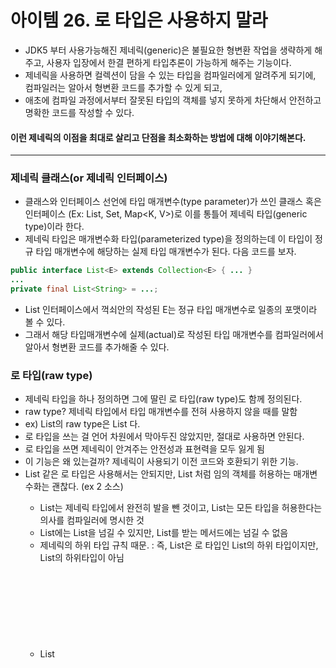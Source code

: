 # 아이템 26. 로 타입은 사용하지 말라

- JDK5 부터 사용가능해진 제네릭(generic)은 불필요한 형변환 작업을 생략하게 해주고, 사용자 입장에서 한결 편하게 타입추론이 가능하게 해주는 기능이다. 
- 제네릭을 사용하면 컬렉션이 담을 수 있는 타입을 컴파일러에게 알려주게 되기에, 컴파일러는 알아서 형변환 코드를 추가할 수 있게 되고,
- 애초에 컴파일 과정에서부터 잘못된 타입의 객체를 넣지 못하게 차단해서 안전하고 명확한 코드를 작성할 수 있다. 

#### 이런 제네릭의 이점을 최대로 살리고 단점을 최소화하는 방법에 대해 이야기해본다. 

<hr>

### 제네릭 클래스(or 제네릭 인터페이스)
- 클래스와 인터페이스 선언에 타입 매개변수(type parameter)가 쓰인 클래스 혹은 인터페이스 (Ex: List<E>, Set<E>, Map<K, V>)로 이를 통틀어 제네릭 타입(generic type)이라 한다.
- 제네릭 타입은 매개변수화 타입(parameterized type)을 정의하는데 이 타입이 정규 타입 매개변수에 해당하는 실제 타입 매개변수가 된다.  다음 코드를 보자.

``` java
public interface List<E> extends Collection<E> { ... }
...
private final List<String> = ...;

```
- List 인터페이스에서 꺽쇠안의 작성된 E는 정규 타입 매개변수로 일종의 포맷이라 볼 수 있다. 
- 그래서 해당 타입매개변수에 실제(actual)로 작성된 타입 매개변수를 컴파일러에서 알아서 형변환 코드를 추가해줄 수 있다.

### 로 타입(raw type)
- 제네릭 타입을 하나 정의하면 그에 딸린 로 타입(raw type)도 함께 정의된다.
- raw type? 제네릭 타입에서 타입 매개변수를 전혀 사용하지 않을 때를 말함
- ex) List<E>의 raw type은 List 다.
- 로 타입을 쓰는 걸 언어 차원에서 막아두진 않았지만, 절대로 사용하면 안된다.
- 로 타입을 쓰면 제네릭이 안겨주는 안전성과 표현력을 모두 잃게 됨
- 이 기능은 왜 있는걸까? 제네릭이 사용되기 이전 코드와 호환되기 위한 기능.
- List 같은 로 타입은 사용해서는 안되지만, List<Object> 처럼 임의 객체를 허용하는 매개변수화는 괜찮다. (ex 2 소스)
  - List는 제네릭 타입에서 완전히 발을 뺀 것이고, List<Object>는 모든 타입을 허용한다는 의사를 컴파일러에 명시한 것
  - List에는 List<String>을 넘길 수 있지만, List<Object>를 받는 메서드에는 넘길 수 없음
  - 제네릭의 하위 타입 규칙 때문. : 즉, List<String>은 로 타입인 List의 하위 타입이지만, List<Object>의 하위타입이 아님
- List<Object> 같은 배개변수화 타입을 사용할 때와 달리 List 같은 로 타입을 사용하면 타입 안정성을 잃게된다.

  
1-1) raw type 예제
``` java
// stamps는 Stamp Instance만 넣을 수 있다고 가정하자.
private final Collection stamps = ...;

// 이렇게 Coin Instance를 넣으면, 오류없이 컴파일되고 실행됨.
stamps.add(new Coin(...)); // unchecked call "경고"를 뱉음

for(Iterator i = stamps.iterator(); i.hasNext() ; ) {
    // ClassCastException 발생(위에 넣은 Coin Instance를 Stamp로 변환하려고 해서)
    Stamp stamp = (Stamp) i.next();	
    
    stamp.cancel();
}

Coin Instance를 넣을 때는 오류가 안나지만, 실제로 꺼내서 사용하면 오류가 발생한다.
오류는 가능한 한 발생 즉시, 이상적으로는 컴파일할 때 발견하는 것이 좋다.

```

1-2) 매개변수화된 컬렉션 타입 (타입 안정성이 확보)
``` java 

// stamps는 Stamp Instance만 넣을 수 있다고 컴파일러에게 알려줌
private final Collection<Stamp> stamps = ...;

// stamps에 Coin Instance를 넣으면 경고가 아닌 컴파일 오류가 발생함
stamps.add(new Coin(...));
```

2-1) raw type 예제(List 로 받는 경우)

``` java
public static void main(String[] args) {
    List<String> strings = new ArrayList<>();
   
    unsafeAdd(strings, Integer.valueOf(42));
    
    // 컴파일은 정상작동하지만, ClassCastException이 발생(Integer를 String으로 변환하려함)
    String s = strings.get(0);	// 컴파일러가 자동으로 형변환 코드를 넣어줌
}

// raw type인 List 이용
private static void unsafeAdd(List list, Object o) {
    list.add(o);
}
```

2-2) List<Object> 로 받는 경우

``` java
public static void main(String[] args) {
    List<String> strings = new ArrayList<>();
   
    unsafeAdd(strings, Integer.valueOf(42));
    
    // 컴파일조차 안 됨
    String s = strings.get(0);	// 컴파일러가 자동으로 형변환 코드를 넣어줌
}

// raw type인 List 이용
private static void unsafeAdd(List<Object> list, Object o) {
    list.add(o);
}
```

- 다음 코드는 제네릭을 이용해 리팩터링을 한 소스다.

``` java
public class Foods {
    private final List<Food> store = new ArrayList();

    public Foods() { }

    public void add(Food obj) {
        store.add(obj);
    }

    public void print(){
        for (Iterator<Food> it = store.iterator(); it.hasNext();) {
            Food food = it.next();
            System.out.println("food = " + food);
        }
    }
}

/*
Foods 객체는 이제 Food 라는 실제(actual) 타입 매개변수를 선언해서 명시적은 형변환 코드도 제거해주었고 기존의 foods.add(new Weapon("도끼", 10));코드는 컴파일러에서 인지해서 에러라는 것을 고지해 줄 것이다.
즉 로 타입을 쓸 경우 제네릭의 장점(안전성과 표현력)을 모두 포기한다는 의미다.
*/

  ```

  Q.그럼 로 타입은 왜 있는걸까?
  A.바로 호환성 때문이다. 
  
- 제네릭은 자바가 나오면서 같이 나온 창립멤버가 아니다! 
- 즉 길고긴 자바의 역사에서 제네릭이 들어와서 본격적으로 사용된것은 거의 자바 출시부터 10년정도가 걸린 상황인데, 기존의 코드와의 호환성을 위해서는 로 타입도 동작을 해야만 했다.
-  바로 이 마이그레이션 호환성을 위해서 로 타입을 지원하고 제네릭 구현에는 소거 방식을 사용하기로 했다.

### List와 List<Object>

### 대안책 : 비한정적 와일드카드 타입
- 매개변수화 타입이 ?인 제네릭 타입
- 제네릭 타입을 쓰고는 싶지만 실제 타입 매개변수가 무엇인지 신경쓰고싶지 않을 때, 로 타입을 사용할게 아니라 물음표를 사용하면 어떤 타입도 담을 수 있는 범용적인 매개변수화 타입이 된다. 

``` java

public class UnboundWildcardApp {
    public static void main(String[] args) {
        HashSet<Integer> s1 = new HashSet<>() {{
            add(1);
            add(3);
            add(4);
        }};
        HashSet<Integer> s2 = new HashSet<>() {{
            add(1);
            add(4);
            add(5);
            add(6);
        }};

        long count = numElementInCommon(s2, s1);
        System.out.println("count = " + count);


    }

    static long numElementInCommon(Set<?> s1, Set<?> s2) {
        return s1.stream()
                .filter(obj-> s2.contains(obj))
                .count();
    }
}

```

#### 비한정적 와일드카드 타입은 로 타입에 비교해서 안전하다. 
- 아무 원소나 넣을 수 있어 타입 불변식을 훼손할 수 있는 로 타입 컬렉션에 비교해서 비한정적 와일드카드 타입에는 null외의 어떤 원소도 넣을 수 없다.
- 그래서 컬렉션의 타입 불변식을 훼손하지 못하게 막았다. 
- 만약 이런 부분이 요구사항화 상충하여 해당 제약이 없어야 한다면 제네릭 메서드나 한정적 와일드 카드를 사용하면 된다.

#### 로 타입을 사용해야 하는 경우
- 로 타입을 써야 하는경우도 있다.  바로 class 리터럴에는 로 타입을 써야 하는데, 자바 명세에는 class 리터럴에 매개변수화 타입을 사용하지 못하게 했다. (배열과 기본 타입은 허용)
  
```
  허용되는 경우
    List.class
    String[].class
    int.class
  허용이 안되는 경우
    List<String>.class
    List<?>.class
```

- 또 다른 경우는 instanceof 연산자를 사용할 경우인데 런타임시 제네릭 타입정보는 지워지기 때문에 instanceof 연산자는 비한정적 와일드카드 타입 이외의 매개변수화 타입에는 적용이 불가능하다.
- 또한 로 타입이나 비한정적 와일드카드 타입이나 instanceof는 동일하게 동작한다. 그렇기 때문에 불필요한 코드 작성(<?>)을 하지 않고 로 타입으로 쓰는게 낫다.

``` java

if(o instanceof Set) {
		Set<?> s = (Set<?>) o;
		...
}

```
⇒ instanceof에서는 로 타입을 사용해서 Set인지 확인을 했다면 내부 코드에서는 Set<?>으로 형변환을 해주자.

## 정리
- raw type을 사용하면 런타임에 예외가 발생할 수 있으니 사용하지 말자
- raw type은 제네릭이 도입되기 전 코드와의 호환성을 위해 제공된다.
- Set<?>는 모종의 타입 객체만 저장할 수 있는 와일드카드 타입
- 이들의 raw type인 Set은 제네릭 타입 시스템에 속하지 않는다.
- Set<Object>, Set<?>는 안전하지만, raw type인 Set은 안전하지 않다.
